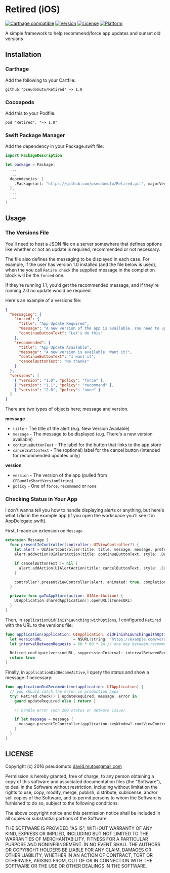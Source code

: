 # Retired (iOS)

[![Carthage compatible](https://img.shields.io/badge/Carthage-compatible-4BC51D.svg?style=flat)](https://github.com/Carthage/Carthage)
[![Version](https://img.shields.io/cocoapods/v/Retired.svg?style=flat)](http://cocoapods.org/pods/Retired)
[![License](https://img.shields.io/cocoapods/l/Retired.svg?style=flat)](http://cocoapods.org/pods/Retired)
[![Platform](https://img.shields.io/cocoapods/p/Retired.svg?style=flat)](http://cocoapods.org/pods/Retired)

A simple framework to help recommend/force app updates and sunset old versions

## Installation

### Carthage

Add the following to your Cartfile:

```
github "pseudomuto/Retired" ~> 1.0
```

### Cocoapods

Add this to your Podfile:

```
pod "Retired", "~> 1.0"
```

### Swift Package Manager

Add the dependency in your Package.swift file:

```swift
import PackageDescription

let package = Package(
  ...
  ...
  dependencies: [
    .Package(url: "https://github.com/pseudomuto/Retired.git", majorVersion: 1)
  ],
  ...
  ...
)
```

## Usage

### The Versions File

You'll need to host a JSON file on a server somewhere that defines options like whether or not an update is required,
recommended or not necessary.

The file also defines the messaging to be displayed in each case. For example, if the user has version 1.0 installed
(and the file below is used), when the you call `Retire.check` the supplied message in the completion block will be 
the `forced` one.

If they're running 1.1, you'd get the recommended message, and if they're running 2.0 no update would be required.

Here's an example of a versions file:

```json
{
  "messaging": {
    "forced": {
      "title": "App Update Required",
      "message": "A new version of the app is available. You need to update now",
      "continueButtonText": "Let's do this"
    },
    "recommended": {
      "title": "App Update Available",
      "message": "A new version is available. Want it?",
      "continueButtonText": "I want it",
      "cancelButtonText": "No thanks"
    }
  },
  "versions": [
    { "version": "1.0", "policy": "force" },
    { "version": "1.1", "policy": "recommend" },
    { "version": "2.0", "policy": "none" }
  ]
}
```

There are two types of objects here; message and version.

**message**

* `title` - The title of the alert (e.g. New Version Available)
* `message` - The message to be displayed (e.g. There's a new version available)
* `continueButtonText` - The label for the button that links to the app store
* `cancelButtonText` - The (optional) label for the cancel button (intended for recommended updates only)

**version**

* `version` - The version of the app (pulled from `CFBundleShortVersionString`)
* `policy` - One of `force`, `recommend` or `none`

### Checking Status in Your App

I don't wanna tell you how to handle displaying alerts or anything, but here's what I did in the example app (if you
open the workspace you'll see it in AppDelegate.swift).

First, I made an extension on `Message`

```swift
extension Message {
  func presentInController(controller: UIViewController?) {
    let alert = UIAlertController(title: title, message: message, preferredStyle: .Alert)
    alert.addAction(UIAlertAction(title: continueButtonText, style: .Default, handler: goToAppStore))

    if cancelButtonText != nil {
      alert.addAction(UIAlertAction(title: cancelButtonText, style: .Cancel, handler: nil))
    }

    controller?.presentViewController(alert, animated: true, completion: nil)
  }

  private func goToAppStore(action: UIAlertAction) {
    UIApplication.sharedApplication().openURL(iTunesURL)
  }
}
```

Then, in `applicationDidFinishLaunching:withOptions`, I configured `Retired` with the URL to the versions file:

```swift
func application(application: UIApplication, didFinishLaunchingWithOptions launchOptions: [NSObject: AnyObject]?) -> Bool {
  let versionURL              = NSURL(string: "https://example.com/versions.json")!
  let intervalBetweenRequests = 60 * 60 * 24 // one day between recommended app updates

  Retired.configure(versionURL, suppressionInterval: intervalBetweenRequests)
  return true
}
```

Finally, in `applicationDidBecomeActive`, I query the status and show a message if necessary:

```swift
func applicationDidBecomeActive(application: UIApplication) {
  // you should catch the error in production apps
  try! Retired.check() { updateRequired, message, error in
    guard updateRequired else { return }

    // handle error (non 200 status or network issue)

    if let message = message {
      message.presentInController(application.keyWindow?.rootViewController)
    }
  }
}
```

## LICENSE

Copyright (c) 2016 pseudomuto <david.muto@gmail.com>

Permission is hereby granted, free of charge, to any person obtaining a copy
of this software and associated documentation files (the "Software"), to deal
in the Software without restriction, including without limitation the rights
to use, copy, modify, merge, publish, distribute, sublicense, and/or sell
copies of the Software, and to permit persons to whom the Software is
furnished to do so, subject to the following conditions:

The above copyright notice and this permission notice shall be included in
all copies or substantial portions of the Software.

THE SOFTWARE IS PROVIDED "AS IS", WITHOUT WARRANTY OF ANY KIND, EXPRESS OR
IMPLIED, INCLUDING BUT NOT LIMITED TO THE WARRANTIES OF MERCHANTABILITY,
FITNESS FOR A PARTICULAR PURPOSE AND NONINFRINGEMENT. IN NO EVENT SHALL THE
AUTHORS OR COPYRIGHT HOLDERS BE LIABLE FOR ANY CLAIM, DAMAGES OR OTHER
LIABILITY, WHETHER IN AN ACTION OF CONTRACT, TORT OR OTHERWISE, ARISING FROM,
OUT OF OR IN CONNECTION WITH THE SOFTWARE OR THE USE OR OTHER DEALINGS IN
THE SOFTWARE.
